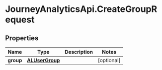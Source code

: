 # JourneyAnalyticsApi.CreateGroupRequest

## Properties

Name | Type | Description | Notes
------------ | ------------- | ------------- | -------------
**group** | [**ALUserGroup**](ALUserGroup.md) |  | [optional] 


